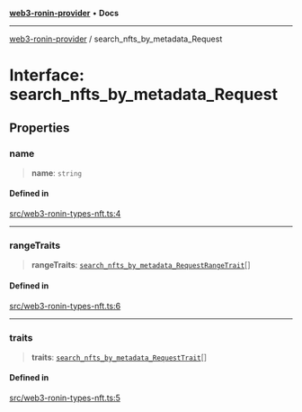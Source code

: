[**web3-ronin-provider**](../README.md) • **Docs**

***

[web3-ronin-provider](../globals.md) / search\_nfts\_by\_metadata\_Request

# Interface: search\_nfts\_by\_metadata\_Request

## Properties

### name

> **name**: `string`

#### Defined in

[src/web3-ronin-types-nft.ts:4](https://github.com/chuacw/web3-ronin-provider/blob/56fda69eb1bad2d2fd8f29422ffb14cf65ae3973/src/web3-ronin-types-nft.ts#L4)

***

### rangeTraits

> **rangeTraits**: [`search_nfts_by_metadata_RequestRangeTrait`](search_nfts_by_metadata_RequestRangeTrait.md)[]

#### Defined in

[src/web3-ronin-types-nft.ts:6](https://github.com/chuacw/web3-ronin-provider/blob/56fda69eb1bad2d2fd8f29422ffb14cf65ae3973/src/web3-ronin-types-nft.ts#L6)

***

### traits

> **traits**: [`search_nfts_by_metadata_RequestTrait`](search_nfts_by_metadata_RequestTrait.md)[]

#### Defined in

[src/web3-ronin-types-nft.ts:5](https://github.com/chuacw/web3-ronin-provider/blob/56fda69eb1bad2d2fd8f29422ffb14cf65ae3973/src/web3-ronin-types-nft.ts#L5)
